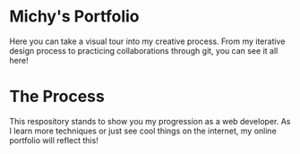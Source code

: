 # Michy's Portfolio 
Here you can take a visual tour into my creative process. From my iterative design process to practicing collaborations through git, you can see it all here!
# The Process
This respository stands to show you my progression as a web developer. As I learn more techniques or just see cool things on the internet, my online portfolio will reflect this!
